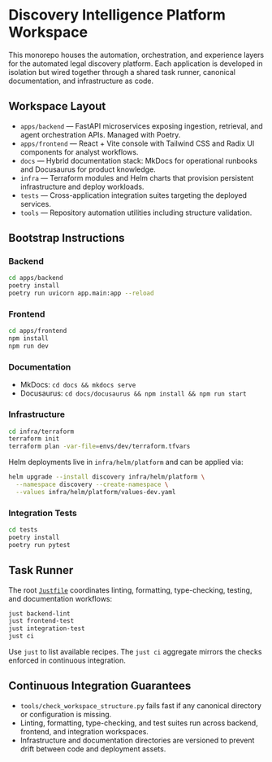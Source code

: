 # Discovery Intelligence Platform Workspace

This monorepo houses the automation, orchestration, and experience layers for the automated legal discovery platform. Each application is developed in isolation but wired together through a shared task runner, canonical documentation, and infrastructure as code.

## Workspace Layout
- `apps/backend` — FastAPI microservices exposing ingestion, retrieval, and agent orchestration APIs. Managed with Poetry.
- `apps/frontend` — React + Vite console with Tailwind CSS and Radix UI components for analyst workflows.
- `docs` — Hybrid documentation stack: MkDocs for operational runbooks and Docusaurus for product knowledge.
- `infra` — Terraform modules and Helm charts that provision persistent infrastructure and deploy workloads.
- `tests` — Cross-application integration suites targeting the deployed services.
- `tools` — Repository automation utilities including structure validation.

## Bootstrap Instructions
### Backend
```bash
cd apps/backend
poetry install
poetry run uvicorn app.main:app --reload
```

### Frontend
```bash
cd apps/frontend
npm install
npm run dev
```

### Documentation
- MkDocs: `cd docs && mkdocs serve`
- Docusaurus: `cd docs/docusaurus && npm install && npm run start`

### Infrastructure
```bash
cd infra/terraform
terraform init
terraform plan -var-file=envs/dev/terraform.tfvars
```

Helm deployments live in `infra/helm/platform` and can be applied via:
```bash
helm upgrade --install discovery infra/helm/platform \
  --namespace discovery --create-namespace \
  --values infra/helm/platform/values-dev.yaml
```

### Integration Tests
```bash
cd tests
poetry install
poetry run pytest
```

## Task Runner
The root [`Justfile`](Justfile) coordinates linting, formatting, type-checking, testing, and documentation workflows:

```bash
just backend-lint
just frontend-test
just integration-test
just ci
```

Use `just` to list available recipes. The `just ci` aggregate mirrors the checks enforced in continuous integration.

## Continuous Integration Guarantees
- `tools/check_workspace_structure.py` fails fast if any canonical directory or configuration is missing.
- Linting, formatting, type-checking, and test suites run across backend, frontend, and integration workspaces.
- Infrastructure and documentation directories are versioned to prevent drift between code and deployment assets.
